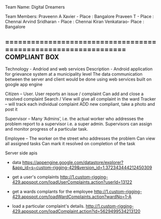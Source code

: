 Team Name: Digital Dreamers

Team Members:
Praveenn A Xavier  - Place : Bangalore
Praveen T - Place : Chennai
Arvind Sridharan - Place : Chennai
Kiran Venkatarao- Place : Bangalore


===============================================================
COMPLIANT BOX
-------------------------

Technology - Andriod and web services
Description  -
Android application for grievance system at a municipality level
The data communication between the server and client would be done using
web services built on google app engine



Citizen – User. User reports an issue / complaint
Can add and close a resolved complaint
Search / View will give all complaint in the ward
Tracker – will track each individual complaint
ADD new compliant, take a photo and post it

Supervisor – Many ‘Admins’, i.e. the actual worker who addresses the problem report to a supervisor i.e. a super admin.
Supervisors can assign and monitor progress of a particular task.

Employee – The worker on the street who addresses the problem
Can view all assigned tasks
Can mark it resolved on completion of the task


Server side apis

- data 
https://appengine.google.com/datastore/explorer?&app_id=s~custom-rigging-429&version_id=1.372343444212450309

- get a user's complaints
http://1.custom-rigging-429.appspot.com/loadUserComplaints.action?userId=13122

- get a wards complants for the employee
http://1.custom-rigging-429.appspot.com/loadWardComplaints.action?wardNo=1-A

- load a particular complaint's details.
http://1.custom-rigging-429.appspot.com/loadComplaint.action?id=5629499534213120
